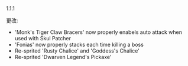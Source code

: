 1.1.1

更改:
- 'Monk's Tiger Claw Bracers' now properly enabels auto attack when used with Skul Patcher
- 'Fonias' now properly stacks each time killing a boss
- Re-sprited 'Rusty Chalice' and 'Goddess's Chalice'
- Re-sprited 'Dwarven Legend's Pickaxe'
